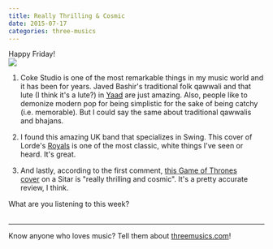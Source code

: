 ```yaml
---
title: Really Thrilling & Cosmic
date: 2015-07-17
categories: three-musics
---
```


Happy Friday!<br>
<img src="https://gallery.tinyletterapp.com/2b9ddbe5bcd443ed550266ef508a378df7927a70/images/b446c398-9faf-44c6-aaad-4c977abbb75d.png">

<ol>
	<li style="margin-bottom:15px;">Coke Studio is one of the most remarkable things in my music world and it has been for years. Javed Bashir's traditional folk qawwali and that lute (I think it's a lute?) in <a href="https://www.youtube.com/watch?v=jDgeABMDuiU">Yaad</a> are just amazing. Also, people like to demonize modern pop for being simplistic for the sake of being catchy (i.e. memorable). But I could say the same about traditional qawwalis and bhajans.</li>
	<li style="margin-bottom:15px;">I found this amazing UK band that specializes in Swing. This cover of Lorde's <a href="https://www.youtube.com/watch?v=CWKBzt-v8w4">Royals</a> is one of the most classic, white things I've seen or heard. It's great.</li>
	<li style="margin-bottom:15px;">And lastly, according to the first comment, <a href="https://www.youtube.com/watch?v=0j_9a1SgHQI">this Game of Thrones cover</a> on a Sitar is "really thrilling and cosmic". It's a pretty accurate review, I think. </li>
</ol>
What are you listening to this week?<br>
 
<hr> Know anyone who loves music? Tell them about <a href="http://threemusics.com">threemusics.com</a>!
